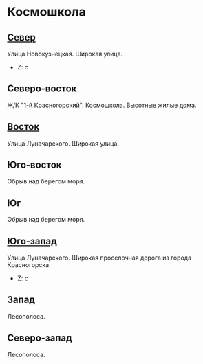 # Космошкола

## [Север](./09610095.md)

Улица Новокузнецкая.
Широкая улица.

* Z:    c

## Северо-восток

Ж/К "1-й Красногорский".
Космошкола.
Высотные жилые дома.

## [Восток](./09620100.md)

Улица Луначарского.
Широкая улица.

## Юго-восток

Обрыв над берегом моря.

## Юг

Обрыв над берегом моря.

## [Юго-запад](./10635015.md)

Улица Луначарского.
Широкая проселочная дорога из города Красногорска.

* Z:    c

## Запад

Лесополоса.

## Северо-запад

Лесополоса.
